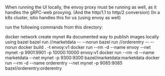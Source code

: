 When running the UI locally, the envoy proxy must be running as well, as it handles the gRPC-web proxying. (And the http/1.1 to http/2 conversion) (In a k8s cluster, istio handles this for us (using envoy as well)

run the following commands from this directory:

docker network create mynet
#a documented way to publish images locally using bazel
bazel run //marketdata -- --norun
bazel run //orderentry  -- --norun
docker build . -t envoy:v1
docker run --rm -d --name envoy --net mynet -p 9901:9901 -p 10000:10000 envoy:v1
docker run --rm -d --name marketdata --net mynet -p 9300:9300 bazel/marketdata:marketdata 
docker run --rm -d --name orderentry --net mynet -p 9085:9085 bazel/orderentry:orderentry